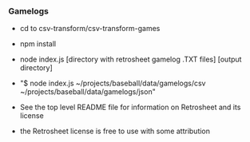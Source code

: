 ### Gamelogs

- cd to csv-transform/csv-transform-games
- npm install
- node index.js [directory with retrosheet gamelog .TXT files] [output directory]
- "$ node index.js ~/projects/baseball/data/gamelogs/csv ~/projects/baseball/data/gamelogs/json"

- See the top level README file for information on Retrosheet and its license
- the Retrosheet license is free to use with some attribution
